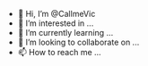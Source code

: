 - 👋 Hi, I’m @CallmeVic
- 👀 I’m interested in ...
- 🌱 I’m currently learning ...
- 💞️ I’m looking to collaborate on ...
- 📫 How to reach me ...

<!---
CallmeVic/CallmeVic is a ✨ special ✨ repository because its `README.md` (this file) appears on your GitHub profile.
You can click the Preview link to take a look at your changes.
--->
